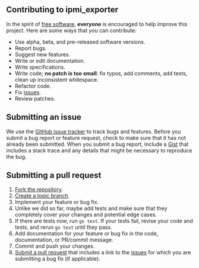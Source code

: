 ## Contributing to ipmi_exporter

In the spirit of [free software][free-sw], **everyone** is encouraged to help
improve this project. Here are some ways that *you* can contribute:

* Use alpha, beta, and pre-released software versions.
* Report bugs.
* Suggest new features.
* Write or edit documentation.
* Write specifications.
* Write code; **no patch is too small**: fix typos, add comments, add tests,
  clean up inconsistent whitespace.
* Refactor code.
* Fix [issues][].
* Review patches.

## Submitting an issue

We use the [GitHub issue tracker][issues] to track bugs and features. Before
you submit a bug report or feature request, check to make sure that it has not
already been submitted. When you submit a bug report, include a [Gist][] that
includes a stack trace and any details that might be necessary to reproduce the
bug.

## Submitting a pull request

1. [Fork the repository][fork].
2. [Create a topic branch][branch].
3. Implement your feature or bug fix.
4. Unlike we did so far, maybe add tests and make sure that they completely
   cover your changes and potential edge cases.
5. If there are tests now, run `go test`. If your tests fail, revise your code
   and tests, and rerun `go test` until they pass.
6. Add documentation for your feature or bug fix in the code, documentation, or
   PR/commit message.
7. Commit and push your changes.
8. [Submit a pull request][pr] that includes a link to the [issues][] for which
   you are submitting a bug fix (if applicable).

<!-- Alphabetize list: -->
[branch]: http://learn.github.com/p/branching.html
[fork]: http://help.github.com/fork-a-repo
[free-sw]: http://www.fsf.org/licensing/essays/free-sw.html
[gist]: https://gist.github.com
[issues]: https://github.com/soundcloud/ipmi_exporter/issues
[pr]: http://help.github.com/send-pull-requests
